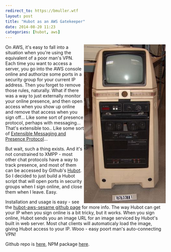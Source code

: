 ```yaml
---
redirect_to: https://bmuller.wtf
layout: post
title: "Hubot as an AWS Gatekeeper"
date: 2014-08-20 11:23
categories: [hubot, aws]
---
```


<a target="_blank" style="float: right; padding: 0px; margin: 0px;" href="http://www.computerhistory.org/collections/catalog/102633881"><img src="/images/hubot.jpg" alt="Hubot" class="postimg medium opbandit" /></a>

On AWS, it's easy to fall into a situation when you're using the equivalent of a poor man's VPN.  Each time you want to access a server, you go into the AWS console online and authorize some ports in a security group for your current IP address.  Then you forget to remove those rules, naturally.  What if there was a way to just externally monitor your online presence, and then open access when you show up online and remove that access when you sign off...  Like some sort of presence protocol, perhaps with messaging...  That's extensible too.. Like some sort of [Extensible Messaging and Presence Protocol](http://xmpp.org/)...

But wait, such a thing exists.  And it's not constrained to XMPP - most other chat protocols have a way to track presence, and most of them can be accessed by Github's [Hubot](https://hubot.github.com/).  So I decided to just build a Hubot script that will open ports in security groups when I sign online, and close them when I leave.  Easy.

Installation and usage is easy - see the [hubot-aws-sesame github page](https://github.com/bmuller/hubot-aws-sesame) for more info.  The way Hubot can get your IP when you sign online is a bit tricky, but it works.  When you sign online, Hubot sends you an image URL for an image serviced by Hubot's built in web server.  Most chat clients will automaticaly load the image, giving Hubot access to your IP.  Wooo - easy poort man's auto-connecting VPN!

Github repo is [here](https://github.com/bmuller/hubot-aws-sesame), NPM package [here](https://www.npmjs.org/package/hubot-aws-sesame).


